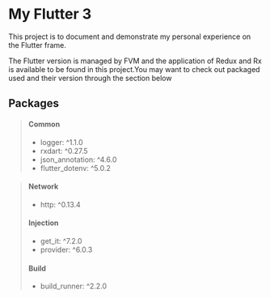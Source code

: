 # My Flutter 3

This project is to document and demonstrate my personal experience on the Flutter frame.

The Flutter version is managed by FVM and the application of Redux and Rx is available to be found in this project.You may want to check out packaged used and their version through the section below

## Packages

> #### Common
>
> - logger: ^1.1.0
> - rxdart: ^0.27.5
> - json_annotation: ^4.6.0
> - flutter_dotenv: ^5.0.2

> #### Network
>
> - http: ^0.13.4
>
> #### Injection
>
> - get_it: ^7.2.0
> - provider: ^6.0.3
>
> #### Build
>
> - build_runner: ^2.2.0
